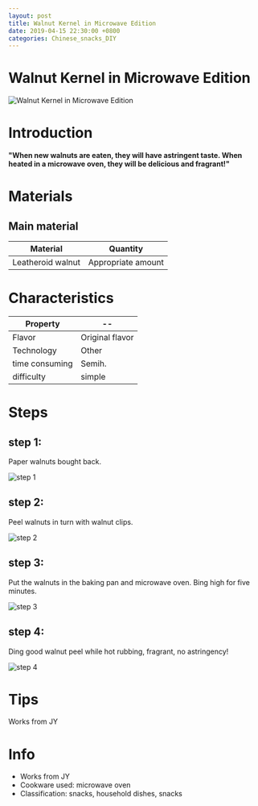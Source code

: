 ```yaml
---
layout: post
title: Walnut Kernel in Microwave Edition
date: 2019-04-15 22:30:00 +0800
categories: Chinese_snacks_DIY
---
```


# Walnut Kernel in Microwave Edition

![Walnut Kernel in Microwave Edition]({{site.baseurl}}/img/431982/431982.jpg)

# Introduction

**"When new walnuts are eaten, they will have astringent taste. When heated in a microwave oven, they will be delicious and fragrant!"**

# Materials


## Main material

Material|Quantity
--|--
Leatheroid walnut|Appropriate amount

# Characteristics

Property|--
--|--
Flavor|Original flavor
Technology|Other
time consuming|Semih.
difficulty|simple

# Steps

## step 1:

Paper walnuts bought back.

![step 1]({{site.baseurl}}/img/431982/1.jpg)

## step 2:

Peel walnuts in turn with walnut clips.

![step 2]({{site.baseurl}}/img/431982/2.jpg)

## step 3:

Put the walnuts in the baking pan and microwave oven. Bing high for five minutes.

![step 3]({{site.baseurl}}/img/431982/3.jpg)

## step 4:

Ding good walnut peel while hot rubbing, fragrant, no astringency!

![step 4]({{site.baseurl}}/img/431982/4.jpg)

# Tips

Works from JY

# Info

- Works from JY
- Cookware used: microwave oven
- Classification: snacks, household dishes, snacks